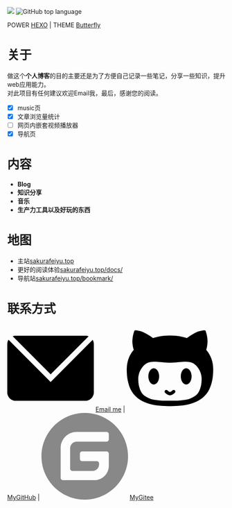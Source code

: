 [![](https://data.jsdelivr.com/v1/package/gh/a1046700338/a1046700338.github.io/badge)](https://www.jsdelivr.com/package/gh/a1046700338/a1046700338.github.io)
![GitHub top language](https://img.shields.io/github/languages/top/a1046700338/a1046700338.github.io?style=flat-square)


POWER [HEXO](https://hexo.io/) | THEME [Butterfly]([Butterfly)

# 关于
做这个**个人博客**的目的主要还是为了方便自己记录一些笔记，分享一些知识，提升web应用能力。  
对此项目有任何建议欢迎Email我，最后，感谢您的阅读。

- [x] music页
- [x] 文章浏览量统计
- [ ] 网页内嵌套视频播放器
- [x] 导航页

# 内容
- **Blog**
- **知识分享**
- **音乐**
- **生产力工具以及好玩的东西**

# 地图
- 主站[sakurafeiyu.top](sakurafeiyu.top/)
- 更好的阅读体验[sakurafeiyu.top/docs/](sakurafeiyu.top/docs/)
- 导航站[sakurafeiyu.top/bookmark/](sakurafeiyu.top/bookmark/)


# 联系方式
<!--  📫[Email me](mailto:sakurafeiyu666@163.com)|😸[MyGitHub](https://github.com/a1046700338)  -->

<div>
<svg t="1629376046033" class="icon" viewBox="0 0 1024 1024" version="1.1" xmlns="http://www.w3.org/2000/svg" p-id="1709" width="200" height="200"><path d="M513 583.8l448.5-448.5c-11.6-4.7-24.3-7.3-37.5-7.3H100c-12.7 0-24.9 2.4-36.1 6.7L513 583.8z" fill="" p-id="1710"></path><path d="M513 674.3L14.6 175.9C5.3 191.1 0 208.9 0 228v568c0 55.2 44.8 100 100 100h824c55.2 0 100-44.8 100-100V228c0-18.5-5.1-35.9-13.9-50.8L513 674.3z" fill="" p-id="1711"></path></svg>
<a target="_blank" rel="noopener" href="mailto:sakurafeiyu666@163.com">Email me</a>
<span>|</span>
<svg t="1629375902283" class="icon" viewBox="0 0 1025 1024" version="1.1" xmlns="http://www.w3.org/2000/svg" p-id="1796" width="200" height="200"><path d="M512.032 831.904c-19.168 0-38.304-9.92-58.144-29.76-7.808-7.808-7.808-20.48 0-28.288s20.48-7.808 28.288 0C494.368 786.08 504.16 792 512.032 792s17.664-5.92 29.856-18.144c7.808-7.808 20.48-7.808 28.288 0s7.808 20.48 0 28.288c-19.84 19.84-38.976 29.76-58.144 29.76z m-512-306.4c0 49.888 4.256 95.136 12.8 135.68s20.544 75.744 36 105.536 35.008 55.904 58.656 78.336 49.344 40.928 77.056 55.456c27.744 14.528 59.456 26.304 95.2 35.264S351.84 951.04 388.8 954.624 466.496 960 510.944 960c44.448 0 85.248-1.792 122.4-5.376s73.6-9.856 109.344-18.848c35.744-8.96 67.552-20.736 95.456-35.264s53.792-33.024 77.6-55.456c23.808-22.432 43.456-48.544 58.944-78.336s27.552-64.96 36.256-105.536c8.704-40.576 13.056-85.792 13.056-135.68 0-89.376-27.744-166.368-83.2-230.976 3.2-8.608 5.952-18.496 8.256-29.6s4.544-26.816 6.656-47.104c2.144-20.288 1.344-43.712-2.4-70.272S942.56 93.888 932.256 66.24l-8-1.632c-5.344-1.088-14.048-0.704-26.144 1.088s-26.208 5.024-42.4 9.696-37.056 13.92-62.656 27.744-52.608 31.328-81.056 52.512c-48.352-14.72-115.008-30.112-200-30.112s-151.808 15.392-200.544 30.112c-28.448-21.184-55.552-38.592-81.344-52.224s-46.4-22.976-61.856-28c-15.456-5.024-29.792-8.256-42.944-9.696s-21.6-1.888-25.344-1.344c-3.744 0.544-6.496 1.152-8.256 1.888-10.304 27.648-17.408 54.752-21.344 81.312s-4.8 49.888-2.656 69.984c2.144 20.096 4.448 35.904 6.944 47.392S80 286.304 83.2 294.56C27.744 358.816 0 435.808 0 525.536z m136.544 113.888c0-58.016 21.344-110.624 64-157.856 12.8-14.4 27.648-25.312 44.544-32.704s36.096-11.616 57.6-12.608 42.048-0.8 61.6 0.608 43.744 3.296 72.544 5.696 53.696 3.616 74.656 3.616c20.96 0 45.856-1.184 74.656-3.616s52.992-4.288 72.544-5.696c19.552-1.408 40.096-1.6 61.6-0.608s40.8 5.216 57.856 12.608c17.056 7.392 32 18.304 44.8 32.704 42.656 47.232 64 99.84 64 157.856 0 34.016-3.552 64.32-10.656 90.944s-16.096 48.928-26.944 66.912c-10.848 18.016-26.048 33.216-45.6 45.632s-38.496 22.016-56.8 28.8c-18.304 6.784-41.952 12.096-70.944 15.904s-54.944 6.112-77.856 6.912c-22.944 0.8-51.808 1.216-86.656 1.216s-63.648-0.416-86.4-1.216c-22.752-0.8-48.608-3.104-77.6-6.912s-52.608-9.12-70.944-15.904c-18.304-6.816-37.248-16.416-56.8-28.8s-34.752-27.616-45.6-45.632c-10.848-18.016-19.84-40.32-26.944-66.912s-10.656-56.928-10.656-90.944zM256.032 608c0-53.024 28.64-96 64-96s64 42.976 64 96-28.64 96-64 96-64-42.976-64-96z m384 0c0-53.024 28.64-96 64-96s64 42.976 64 96-28.64 96-64 96-64-42.976-64-96z" p-id="1797"></path></svg>
<a target="_blank" rel="noopener" href="https://github.com/a1046700338">MyGitHub</a>
<span>|</span>
<svg t="1629376076596" class="icon" viewBox="0 0 1024 1024" version="1.1" xmlns="http://www.w3.org/2000/svg" p-id="1842" width="200" height="200"><path d="M512 1024C230.4 1024 0 793.6 0 512S230.4 0 512 0s512 230.4 512 512-230.4 512-512 512z m259.2-569.6H480c-12.8 0-25.6 12.8-25.6 25.6v64c0 12.8 12.8 25.6 25.6 25.6h176c12.8 0 25.6 12.8 25.6 25.6v12.8c0 41.6-35.2 76.8-76.8 76.8h-240c-12.8 0-25.6-12.8-25.6-25.6V416c0-41.6 35.2-76.8 76.8-76.8h355.2c12.8 0 25.6-12.8 25.6-25.6v-64c0-12.8-12.8-25.6-25.6-25.6H416c-105.6 0-188.8 86.4-188.8 188.8V768c0 12.8 12.8 25.6 25.6 25.6h374.4c92.8 0 169.6-76.8 169.6-169.6v-144c0-12.8-12.8-25.6-25.6-25.6z" fill="#888888" p-id="1843"></path></svg>
<a target="_blank" rel="noopener" href="https://gitee.com/sakurafeiyu/">MyGitee</a>
</div>